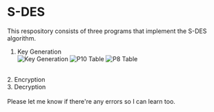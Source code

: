 # S-DES

This respository consists of three programs that implement the S-DES algorithm.<br>
1. Key Generation <br>
![Key Generation](https://img.brainkart.com/extra/ZaaYJhs.jpg)
![P10 Table](https://img.brainkart.com/extra/Zei0hL4.jpg)
![P8 Table](http://img.brainkart.com/extra/yqRHC5K.jpg)
<br>
2. Encryption <br>
3. Decryption <br>
<br>
Please let me know if there're any errors so I can learn too.
